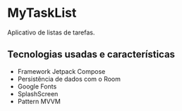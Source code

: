 # MyTaskList
Aplicativo de listas de tarefas.


## Tecnologias usadas e características
- Framework Jetpack Compose
- Persistência de dados com o Room
- Google Fonts
- SplashScreen
- Pattern MVVM
